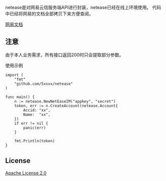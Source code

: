 netease是对网易云信服务端API进行封装，netease已经在线上环境使用。
代码中已经将网易的文档全部拷贝下来方便查阅。

[网易文档](https://dev.yunxin.163.com/docs/product/IM%E5%8D%B3%E6%97%B6%E9%80%9A%E8%AE%AF/%E6%9C%8D%E5%8A%A1%E7%AB%AFAPI%E6%96%87%E6%A1%A3/%E6%8E%A5%E5%8F%A3%E6%A6%82%E8%BF%B0)

## 注意 
由于本人业务需求，所有接口返回200时只会提取部分参数。

使用示例

```
import (
	"fmt"
	"github.com/5xxxx/netease"
)

func main() {
	n := netease.NewNetEaseIM("appkey", "secret")
	token, err := n.CreateAccount(netease.Account{
		Accid: "xx",
		Name:  "xx",
	})
	if err != nil {
		panic(err)
	}

	fmt.Println(token)
}
```


## License

[Apache License 2.0](https://github.com/5xxxx/netease-im/blob/master/LICENSE)
